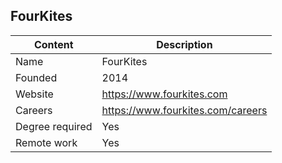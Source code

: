 ## FourKites

| Content         | Description                      |
| --------------- | ---------------------------------|
| Name            | FourKites                        |
| Founded         | 2014                             |
| Website         | https://www.fourkites.com        |
| Careers         | https://www.fourkites.com/careers|
| Degree required | Yes                              |
| Remote work     | Yes                              |
